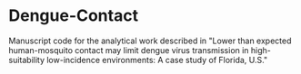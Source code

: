 # Dengue-Contact
Manuscript code for the analytical work described in "Lower than expected human-mosquito contact may limit dengue virus transmission in high-suitability low-incidence environments: A case study of Florida, U.S."
